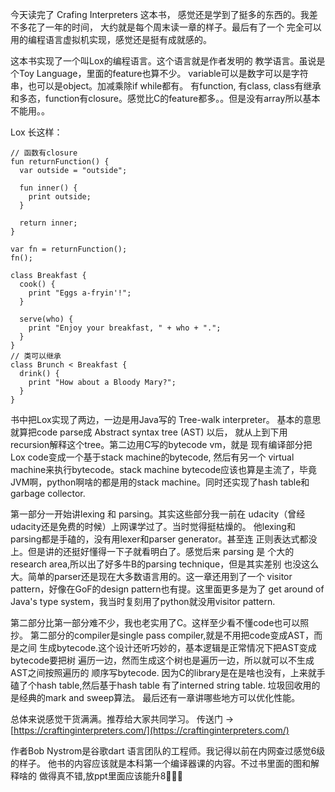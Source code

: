 <!--
layout: post
title: "Crafting Interpreters Review"
date: 2021-04-25
banner: mountain.png
tags: interpreters
categories: programming
language: zh_CN
enabled: yes
-->

今天读完了 Crafing Interpreters 这本书，
感觉还是学到了挺多的东西的。我差不多花了一年的时间，
大约就是每个周末读一章的样子。最后有了一个
完全可以用的编程语言虚拟机实现，感觉还是挺有成就感的。

这本书实现了一个叫Lox的编程语言。这个语言就是作者发明的
教学语言。虽说是个Toy Language，里面的feature也算不少。
variable可以是数字可以是字符串，也可以是object。加减乘除if while都有。
有function, 有class, class有继承和多态，function有closure。感觉比C的feature都多。。但是没有array所以基本不能用。。

Lox 长这样：

```
// 函数有closure
fun returnFunction() {
  var outside = "outside";

  fun inner() {
    print outside;
  }

  return inner;
}

var fn = returnFunction();
fn();

class Breakfast {
  cook() {
    print "Eggs a-fryin'!";
  }

  serve(who) {
    print "Enjoy your breakfast, " + who + ".";
  }
}
// 类可以继承
class Brunch < Breakfast {
  drink() {
    print "How about a Bloody Mary?";
  }
}
```

书中把Lox实现了两边，一边是用Java写的 Tree-walk interpreter。
基本的意思就算把code parse成 Abstract syntax tree (AST) 以后，
就从上到下用recursion解释这个tree。第二边用C写的bytecode vm，就是
现有编译部分把Lox code变成一个基于stack machine的bytecode, 然后有另一个
virtual machine来执行bytecode。stack machine bytecode应该也算是主流了，毕竟
JVM啊，python啊啥的都是用的stack machine。同时还实现了hash table和
garbage collector.

第一部分一开始讲lexing 和 parsing。其实这些部分我一前在
udacity（曾经udacity还是免费的时候）上网课学过了。当时觉得挺枯燥的。
他lexing和parsing都是手磕的，没有用lexer和parser generator。甚至连
正则表达式都没上。但是讲的还挺好懂得一下子就看明白了。感觉后来 parsing 是
个大的research area,所以出了好多牛B的parsing technique，但是其实差别
也没这么大。简单的parser还是现在大多数语言用的。这一章还用到了一个
visitor pattern，好像在GoF的design pattern也有提。这里面更多是为了
get around of Java's type system，我当时复刻用了python就没用visitor pattern.

第二部分比第一部分难不少，我也老实用了C。这样至少看不懂code也可以照抄。
第二部分的compiler是single pass compiler,就是不用把code变成AST，而是之间
生成bytecode.这个设计还听巧妙的，基本逻辑是正常情况下把AST变成bytecode要把树
遍历一边，然而生成这个树也是遍历一边，所以就可以不生成AST之间按照遍历的
顺序写bytecode. 因为C的library是在是啥也没有，上来就手磕了个hash table,然后基于hash table 有了interned string table. 垃圾回收用的是经典的mark and sweep算法。
最后还有一章讲哪些地方可以优化性能。

总体来说感觉干货满满。推荐给大家共同学习。
传送门 -> [https://craftinginterpreters.com/](https://craftinginterpreters.com/)

作者Bob Nystrom是谷歌dart 语言团队的工程师。我记得以前在内网查过感觉6级的样子。
他书的内容应该就是本科第一个编译器课的内容。不过书里面的图和解释啥的
做得真不错,放ppt里面应该能升8🤣🤣🤣
